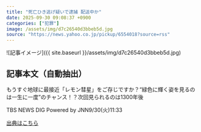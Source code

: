 ```yaml
---
title: "死亡ひき逃げ疑いで逮捕 配送中か"
date: 2025-09-30 09:08:37 +0900
categories: ["犯罪"]
image: /assets/img/d7c26540d3bbeb5d.jpg
source: "https://news.yahoo.co.jp/pickup/6554018?source=rss"
---
```


![記事イメージ]({{ site.baseurl }}/assets/img/d7c26540d3bbeb5d.jpg)

## 記事本文（自動抽出）
<div><div class="sc-1t7ra5j-6 hhriyT"><p class="sc-1t7ra5j-7 casbUp">もうすぐ地球に最接近「レモン彗星」をご存じですか？“緑色に輝く姿を見るのは一生に一度”のチャンス！？次回見られるのは1300年後</p><p class="sc-1t7ra5j-8 bVxZvL"><span class="sc-1t7ra5j-9 dIJJqB">TBS NEWS DIG Powered by JNN</span><time><span class="sc-1t7ra5j-10 cfHAOL">9/30(火)</span><span class="sc-1t7ra5j-10 cfHAOL">11:33</span></time></p></div></div>

[出典はこちら](https://news.yahoo.co.jp/pickup/6554018?source=rss)
